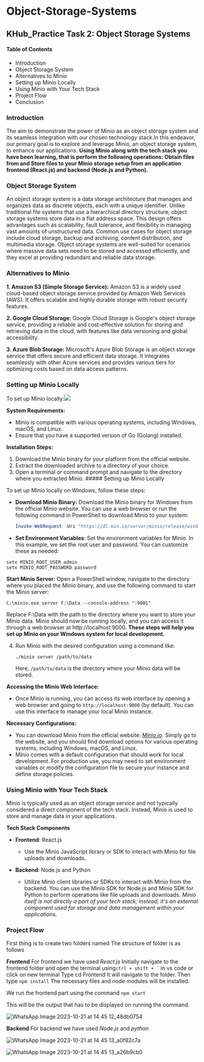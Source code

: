 # Object-Storage-Systems

## KHub_Practice Task 2: Object Storage Systems

#### Table of Contents
- Introduction
- Object Storage System
- Alternatives to Minio
- Setting up Minio Locally
- Using Minio with Your Tech Stack
- Project Flow
- Conclusion

### Introduction
The aim to demonstrate the power of Minio as an object storage system and its seamless integration with our chosen technology stack.In this endeavor, our primary goal is to explore and leverage Minio, an object storage system, to enhance our applications. 
**Using Minio along with the tech stack you have been learning, that is perform the following operations: Obtain files from and Store files to your Minio storage setup from an application frontend (React.js) and backend (Node.js and Python).**

### Object Storage System
An object storage system is a data storage architecture that manages and organizes data as discrete objects, each with a unique identifier. Unlike traditional file systems that use a hierarchical directory structure, object storage systems store data in a flat address space. This design offers advantages such as scalability, fault tolerance, and flexibility in managing vast amounts of unstructured data. Common use cases for object storage include cloud storage, backup and archiving, content distribution, and multimedia storage. Object storage systems are well-suited for scenarios where massive data sets need to be stored and accessed efficiently, and they excel at providing redundant and reliable data storage.

### Alternatives to Minio
**1. Amazon S3 (Simple Storage Service):** Amazon S3 is a widely used cloud-based object storage service provided by Amazon Web Services (AWS). It offers scalable and highly durable storage with robust security features.

**2. Google Cloud Storage:** Google Cloud Storage is Google's object storage service, providing a reliable and cost-effective solution for storing and retrieving data in the cloud, with features like data versioning and global accessibility.

**3. Azure Blob Storage:** Microsoft's Azure Blob Storage is an object storage service that offers secure and efficient data storage. It integrates seamlessly with other Azure services and provides various tiers for optimizing costs based on data access patterns.

### Setting up Minio Locally
To set up Minio locally:<img src="https://cpl.thalesgroup.com/sites/default/files/content/partners/logo/2020-08/logo.png">

**System Requirements:**
- Minio is compatible with various operating systems, including Windows, macOS, and Linux.
- Ensure that you have a supported version of Go (Golang) installed.
  
**Installation Steps:**
1. Download the Minio binary for your platform from the official website.
2. Extract the downloaded archive to a directory of your choice.
3. Open a terminal or command prompt and navigate to the directory where you extracted Minio. ##### Setting up Minio Locally
   
To set up Minio locally on Windows, follow these steps:

- **Download Minio Binary:**
   Download the Minio binary for Windows from the official Minio website. You can use a web browser or run the following command in PowerShell to download Minio to your system:

   ```powershell
   Invoke-WebRequest -Uri "https://dl.min.io/server/minio/release/windows-amd64/minio.exe" -OutFile "C:\minio.exe"
- **Set Environment Variables**:
Set the environment variables for Minio. In this example, we set the root user and password. You can customize these as needed:

```
setx MINIO_ROOT_USER admin
setx MINIO_ROOT_PASSWORD password
```
**Start Minio Server:**
Open a PowerShell window, navigate to the directory where you placed the Minio binary, and use the following command to start the Minio server:
```
C:\minio.exe server F:\Data --console-address ":9001"
```
Replace F:\Data with the path to the directory where you want to store your Minio data. Minio should now be running locally, and you can access it through a web browser at http://localhost:9000.
__These steps will help you set up Minio on your Windows system for local development.__

4. Run Minio with the desired configuration using a command like:
   ```
   ./minio server /path/to/data
   ```
   Here, `/path/to/data` is the directory where your Minio data will be stored.
   
**Accessing the Minio Web Interface:**
- Once Minio is running, you can access its web interface by opening a web browser and going to `http://localhost:9000` (by default). You can use this interface to manage your local Minio instance.
  
**Necessary Configurations:**
- You can download Minio from the official website: [Minio.io](https://min.io/). Simply go to the website, and you should find download options for various operating systems, including Windows, macOS, and Linux.
- Minio comes with a default configuration that should work for local development. For production use, you may need to set environment variables or modify the configuration file to secure your instance and define storage policies.

### Using Minio with Your Tech Stack
Minio is typically used as an object storage service and not typically considered a direct component of the tech stack. Instead, Minio is used to store and manage data in your applications.

__Tech Stack Components__

- **Frontend**: React.js
  - Use the Minio JavaScript library or SDK to interact with Minio for file uploads and downloads.
  
- **Backend**: Node.js and Python
  - Utilize Minio client libraries or SDKs to interact with Minio from the backend. You can use the Minio SDK for Node.js and Minio SDK for Python to perform operations like file uploads and downloads.
_Minio itself is not directly a part of your tech stack; instead, it's an external component used for storage and data management within your applications._

### Project Flow

First thing is to create two folders named 
The structure of folder is as follows



**Frontend**
For frontend we have used *React.js*
Initially navigate to the frontend folder and open the terminal using``` ctrl + shift + ` ``` in vs code or click on new terminal Type cd Frontend It will navigate to the folder. Then type ``` npm install ```  The necessary files and node modules will be installed.

We run the frontend part using the command ``` npm start ``` 

This will be the output that has to be displayed on running the command.

![WhatsApp Image 2023-10-21 at 14 45 12_48db0754](https://github.com/Madhurithotakua/Object-Storage-Systems/assets/104493027/b2d69cf4-ba31-4480-990e-bfb8c744bfe2)

**Backend**
For backend we have used *Node.js*  and *python*

![WhatsApp Image 2023-10-21 at 14 45 13_a0f82c7a](https://github.com/Madhurithotakua/Object-Storage-Systems/assets/104493027/ec1ade3b-4662-4b8e-9ff0-f71ff75da106)

![WhatsApp Image 2023-10-21 at 14 45 13_a26b9cb0](https://github.com/Madhurithotakua/Object-Storage-Systems/assets/104493027/0bc66869-c0d5-4d3e-a1b7-df1f41bdb409)
